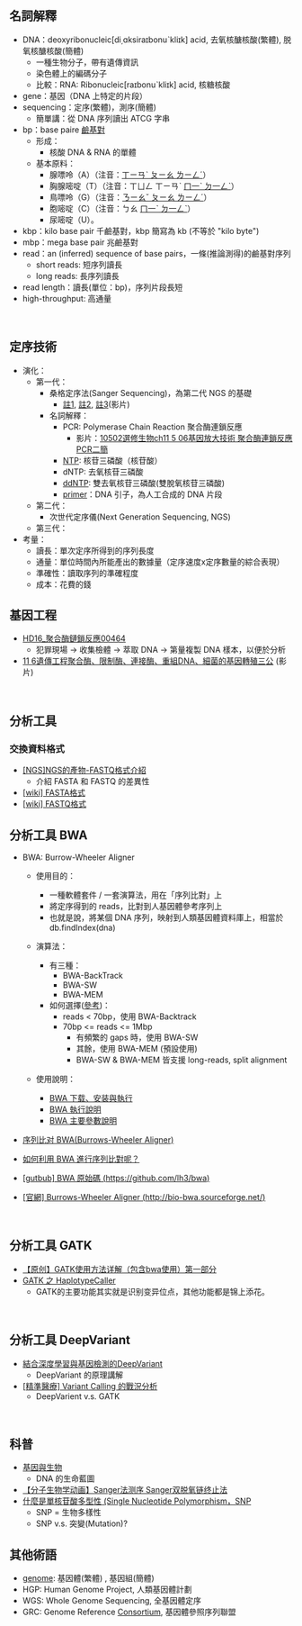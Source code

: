 
## 名詞解釋
- DNA：deoxyribonucleic[di͵ɑksiraɪbonuˋkliɪk] acid, 去氧核醣核酸(繁體), 脱氧核醣核酸(簡體)
  - 一種生物分子，帶有遺傳資訊
  - 染色體上的編碼分子
  - 比較：RNA: Ribonucleic[raɪbonuˋkliɪk]  acid, 核糖核酸
- gene：基因（DNA 上特定的片段）
- sequencing：定序(繁體)，測序(簡體)
  - 簡單講：從 DNA 序列讀出 ATCG 字串
- bp：base paire [鹼基對](https://zh.wikipedia.org/wiki/%E7%A2%B1%E5%9F%BA%E5%AF%B9)
  - 形成：
    - 核酸 DNA & RNA 的單體
  - 基本原料：
    - 腺嘌呤（A）（注音：[ㄒㄧㄢˋ ㄆㄧㄠ ㄌㄧㄥˊ](https://www.moedict.tw/~%E8%85%BA%E5%98%8C%E5%91%A4)）
    - 胸腺嘧啶（T）（注音：ㄒㄩㄥ ㄒㄧㄢˋ [ㄇ一ˋ ㄉ一ㄥˋ](https://www.moedict.tw/~%E5%98%A7%E5%95%B6)）
    - 鳥嘌呤（G）（注音：[ㄋㄧㄠˇ ㄆㄧㄠ ㄌㄧㄥˊ](https://www.moedict.tw/~%E9%B3%A5%E5%98%8C%E5%91%A4)）
    - 胞嘧啶（C）（注音：ㄅㄠ [ㄇ一ˋ ㄉ一ㄥˋ](https://www.moedict.tw/~%E5%98%A7%E5%95%B6)）
    - 尿嘧啶（U）。
- kbp：kilo base pair 千鹼基對，kbp 簡寫為 kb (不等於 "kilo byte")
- mbp：mega base pair 兆鹼基對
- read：an (inferred) sequence of base pairs，一條(推論測得)的鹼基對序列
  - short reads: 短序列讀長
  - long reads: 長序列讀長
- read length：讀長(單位：bp)，序列片段長短
- high-throughput: 高通量

<br>

## 定序技術
- 演化：
  - 第一代：
    - 桑格定序法(Sanger Sequencing)，為第二代 NGS 的基礎
      - [註1](https://yourgene.pixnet.net/blog/post/66237085), 
        [註2](https://unclegene6666.pixnet.net/blog/post/305966068),
        [註3](https://www.bilibili.com/video/av45259672/?spm_id_from=333.788.videocard.0)(影片)
    - 名詞解釋：
      - PCR: Polymerase Chain Reaction 聚合酶連鎖反應
        - 影片：[10502選修生物ch11 5 06基因放大技術 聚合酶連鎖反應PCR二簡](https://www.youtube.com/watch?v=vUxyiAYOh5w)
      - [NTP](https://zh.wikipedia.org/wiki/%E6%A0%B8%E8%8B%B7%E4%B8%89%E7%A3%B7%E9%85%B8): 核苷三磷酸（核苷酸）
      - dNTP: 去氧核苷三磷酸
      - [ddNTP](https://zh.wikipedia.org/wiki/%E5%8F%8C%E8%84%B1%E6%B0%A7%E6%A0%B8%E8%8B%B7%E9%85%B8): 雙去氧核苷三磷酸(雙脫氧核苷三磷酸)
      - [primer](https://zh.wikipedia.org/wiki/%E5%BC%95%E7%89%A9)：DNA 引子，為人工合成的 DNA 片段
  - 第二代：
      - 次世代定序儀(Next Generation Sequencing, NGS)
  - 第三代：
- 考量：
  - 讀長：單次定序所得到的序列長度
  - 通量：單位時間內所能產出的數據量（定序速度x定序數量的綜合表現）
  - 準確性：讀取序列的準確程度
  - 成本：花費的錢


## 基因工程
- [HD16_聚合酶鏈鎖反應00464](https://www.youtube.com/watch?v=vhWlY18IGnk)
  - 犯罪現場 -> 收集檢體 -> 萃取 DNA -> 第量複製 DNA 樣本，以便於分析
- [11 6遺傳工程聚合酶、限制酶、連接酶、重組DNA、細菌的基因轉殖三公](https://www.youtube.com/watch?v=5si_ClkscdI) (影片)

<br>

## 分析工具
### 交換資料格式
- [[NGS]NGS的產物-FASTQ格式介紹](https://welgene.blogspot.com/2012/05/ngsngs-fastq.html)
  - 介紹 FASTA 和 FASTQ 的差異性
- [[wiki] FASTA格式](https://zh.wikipedia.org/wiki/FASTA%E6%A0%BC%E5%BC%8F)
- [[wiki] FASTQ格式](https://zh.wikipedia.org/wiki/FASTQ%E6%A0%BC%E5%BC%8F)


## 分析工具 BWA
- BWA: Burrow-Wheeler Aligner
  - 使用目的：
    - 一種軟體套件 / 一套演算法，用在「序列比對」上
    - 將定序得到的 reads，比對到人基因體參考序列上
    - 也就是說，將某個 DNA 序列，映射到人類基因體資料庫上，相當於 db.findIndex(dna)
  - 演算法：
    - 有三種：
      - BWA-BackTrack
      - BWA-SW
      - BWA-MEM
    - 如何選擇([參考](https://www.jianshu.com/p/180655da09a7))：
      - reads < 70bp，使用 BWA-Backtrack
      - 70bp <= reads <= 1Mbp 
        - 有頻繁的 gaps 時，使用 BWA-SW
        - 其餘，使用 BWA-MEM (預設使用)
        - BWA-SW & BWA-MEM 皆支援 long-reads, split alignment
 
  - 使用說明：
    - [BWA 下载、安装與執行](http://www.bioinfo-scrounger.com/archives/181)
    - [BWA 執行說明](https://kknews.cc/zh-tw/news/gbo2ko9.html)
    - [BWA 主要參數說明](https://blog.csdn.net/u014182497/article/details/51690341)

- [序列比对 BWA(Burrows-Wheeler Aligner)](https://www.jianshu.com/p/180655da09a7)
- [如何利用 BWA 進行序列比對呢？](https://kknews.cc/zh-tw/news/gbo2ko9.html)
- [[gutbub] BWA 原始碼 (https://github.com/lh3/bwa)](https://github.com/lh3/bwa)
- [[官網] Burrows-Wheeler Aligner (http://bio-bwa.sourceforge.net/)](http://bio-bwa.sourceforge.net/)

<br>

## 分析工具 GATK
- [【原创】GATK使用方法详解（包含bwa使用）第一部分](http://blog.sina.cn/dpool/blog/s/blog_12d5e3d3c0101qu6e.html)
- [GATK 之 HaplotypeCaller](http://www.biotrainee.com/thread-1417-1-1.html)
  - GATK的主要功能其实就是识别变异位点，其他功能都是锦上添花。

<br>

## 分析工具 DeepVariant
- [結合深度學習與基因檢測的DeepVariant](https://yourgene.pixnet.net/blog/post/118252122)
  - DeepVariant 的原理講解
- [[精準醫療] Variant Calling 的戰況分析](https://medium.com/@chungtsai/%E7%B2%BE%E6%BA%96%E9%86%AB%E7%99%82-variant-calling-%E7%9A%84%E6%88%B0%E6%B3%81%E5%88%86%E6%9E%90-97e77d0730c8)
  - DeepVarient v.s. GATK
  
<br>

## 科普
- [基因與生物](https://www.youtube.com/watch?v=XDxBTP0Pals)
  - DNA 的生命藍圖
- [【分子生物学动画】Sanger法测序 Sanger双脱氧链终止法](https://www.bilibili.com/video/av45259672/?spm_id_from=333.788.videocard.0)
- [什麼是單核苷酸多型性 (Single Nucleotide Polymorphism，SNP](https://unclegene6666.pixnet.net/blog/post/308333779)
  - SNP = 生物多樣性
  - SNP v.s. 突變(Mutation)?


## 其他術語
- [genome](https://tw.dictionary.search.yahoo.com/search?p=genome): 基因體(繁體) , 基因組(簡體)
- HGP: Human Genome Project, 人類基因體計劃
- WGS: Whole Genome Sequencing, 全基因體定序
- GRC: Genome Reference [Consortium](https://tw.dictionary.search.yahoo.com/search?p=Consortium), 基因體參照序列聯盟
